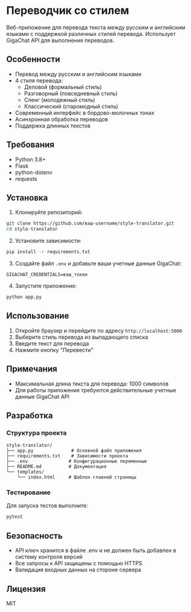 # Переводчик со стилем

Веб-приложение для перевода текста между русским и английским языками с поддержкой различных стилей перевода. Использует GigaChat API для выполнения переводов.

## Особенности

- Перевод между русским и английским языками
- 4 стиля перевода:
  - Деловой (формальный стиль)
  - Разговорный (повседневный стиль)
  - Сленг (молодежный стиль)
  - Классический (старомодный стиль)
- Современный интерфейс в бордово-молочных тонах
- Асинхронная обработка переводов
- Поддержка длинных текстов

## Требования

- Python 3.8+
- Flask
- python-dotenv
- requests

## Установка

1. Клонируйте репозиторий:
```bash
git clone https://github.com/ваш-username/style-translator.git
cd style-translator
```

2. Установите зависимости:
```bash
pip install -r requirements.txt
```

3. Создайте файл `.env` и добавьте ваши учетные данные GigaChat:
```
GIGACHAT_CREDENTIALS=ваш_токен
```

4. Запустите приложение:
```bash
python app.py
```

## Использование

1. Откройте браузер и перейдите по адресу `http://localhost:5000`
2. Выберите стиль перевода из выпадающего списка
3. Введите текст для перевода
4. Нажмите кнопку "Перевести"

## Примечания

- Максимальная длина текста для перевода: 1000 символов
- Для работы приложения требуются действительные учетные данные GigaChat API

## Разработка

### Структура проекта

```
style-translator/
├── app.py              # Основной файл приложения
├── requirements.txt    # Зависимости проекта
├── .env               # Конфигурационные переменные
├── README.md          # Документация
└── templates/
    └── index.html     # Шаблон главной страницы
```

### Тестирование

Для запуска тестов выполните:
```bash
pytest
```

## Безопасность

- API ключ хранится в файле .env и не должен быть добавлен в систему контроля версий
- Все запросы к API защищены с помощью HTTPS
- Валидация входных данных на стороне сервера

## Лицензия

MIT 
